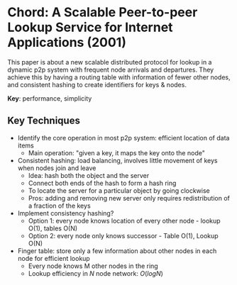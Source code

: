 # Chord: A Scalable Peer-to-peer Lookup Service for Internet Applications (2001) 
This paper is about a new scalable distributed protocol for lookup in a dynamic p2p system with frequent node arrivals and departures. They achieve this by having a routing table with information of fewer other nodes, and consistent hashing to create identifiers for keys & nodes. 

**Key**: performance, simplicity 

## Key Techniques 
* Identify the core operation in most p2p system: efficient location of data items
    *  Main operation: "given a key, it maps the key onto the node"  
* Consistent hashing: load balancing, involves little movement of keys when nodes join and leave
    *  Idea: hash both the object and the server
    *  Connect both ends of the hash to form a hash ring
    *  To locate the server for a particular object by going clockwise
    *  Pros: adding and removing new server only requires redistribution of a fraction of the keys
*  Implement consistency hashing?
    *  Option 1: every node knows location of every other node - lookup O(1), tables O(N)
    *  Option 2: every node only knows successor - Table O(1), Lookup O(N)   
* Finger table: store only a few information about other nodes in each node for efficient lookup
    *  Every node knows M other nodes in the ring  
    *  Lookup efficiency in $N$ node network: $O(log N)$  
